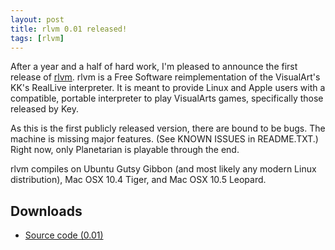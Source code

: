 ```yaml
---
layout: post
title: rlvm 0.01 released!
tags: [rlvm]
---
```


After a year and a half of hard work, I'm pleased to announce the first release of <a href="/rlvm">rlvm</a>. rlvm is a Free Software reimplementation of the VisualArt's KK's RealLive interpreter. It is meant to provide Linux and Apple users with a compatible, portable interpreter to play VisualArts games, specifically those released by Key.

As this is the first publicly released version, there are bound to be bugs. The machine is missing major features. (See KNOWN ISSUES in README.TXT.) Right now, only Planetarian is playable through the end.

rlvm compiles on Ubuntu Gutsy Gibbon (and most likely any modern Linux distribution), Mac OSX 10.4 Tiger, and Mac OSX 10.5 Leopard.

<h2>Downloads</h2>
<ul>
  <li class="sourceicon">
    <a href="http://github.com/eglaysher/rlvm/tarball/release-0.01"
       onClick="pageTracker._trackEvent('Download', 'source-0.1');">
      Source code (0.01)
    </a>
  </li>
</ul>
